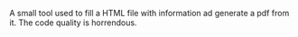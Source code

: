 A small tool used to fill a HTML file with information ad generate a pdf from it. The code quality is horrendous.